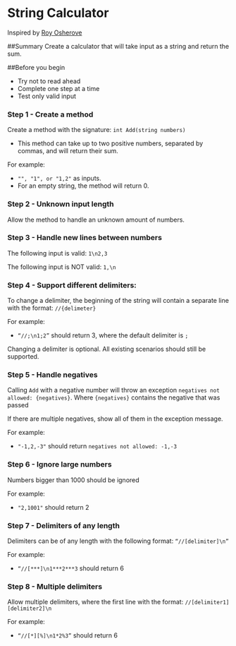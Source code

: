 # String Calculator
Inspired by [Roy Osherove](https://osherove.com/tdd-kata-1/)

##Summary
Create a calculator that will take input as a string and return the sum.

##Before you begin
* Try not to read ahead
* Complete one step at a time
* Test only valid input

### Step 1 - Create a method
Create a method with the signature: `int Add(string numbers)`
* This method can take up to two positive numbers, separated by commas, and will return their sum.

For example:
* `"", "1", or "1,2"` as inputs.
* For an empty string, the method will return 0.

### Step 2 - Unknown input length

Allow the method to handle an unknown amount of numbers.

### Step 3 - Handle new lines between numbers
The following input is valid: `1\n2,3`

The following input is NOT valid: `1,\n`

### Step 4 - Support different delimiters:

To change a delimiter, the beginning of the string will contain a separate line with the format: `//{delimeter}`

For example:
* `“//;\n1;2”` should return 3, where the default delimiter is `;`

Changing a delimiter is optional. All existing scenarios should still be supported.

### Step 5 - Handle negatives
Calling `Add` with a negative number will throw an exception `negatives not allowed: {negatives}`. Where `{negatives}` contains the negative that was passed 

If there are multiple negatives, show all of them in the exception message.

For example:
* `"-1,2,-3"` should return `negatives not allowed: -1,-3`

### Step 6 - Ignore large numbers
Numbers bigger than 1000 should be ignored

For example:
* `"2,1001"` should return 2

### Step 7 - Delimiters of any length
Delimiters can be of any length with the following format: `“//[delimiter]\n”`

For example:
* `“//[***]\n1***2***3` should return 6

### Step 8 - Multiple delimiters
Allow multiple delimiters, where the first line with the format: `//[delimiter1][delimiter2]\n` 

For example:
* `“//[*][%]\n1*2%3”` should return 6
